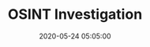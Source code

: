 ---
layout: inner 
position: right
title: 'OSINT Investigation'
date: 2020-05-24 05:05:00
categories: development
tags: research OSINT 
featured_image: '/img/posts/counter.png'
project_link: ''
button_icon: ''
button_text: ''
lead_text: "Aided Departement of Homeland Services to conduct research and possible implementation of OISNT investigation tool in regards to counter poliferation"
---